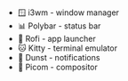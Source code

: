- 🪟 i3wm - window manager
- 📊 Polybar - status bar  
- 🚀 Rofi - app launcher
- 🐱 Kitty - terminal emulator
- 🔔 Dunst - notifications
- 🎨 Picom - compositor
